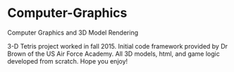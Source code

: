 # Computer-Graphics
Computer Graphics and 3D Model Rendering

3-D Tetris project worked in fall 2015. Initial code framework provided by Dr Brown of the US Air Force Academy. All 3D models, html, and game logic developed from scratch. Hope you enjoy!
